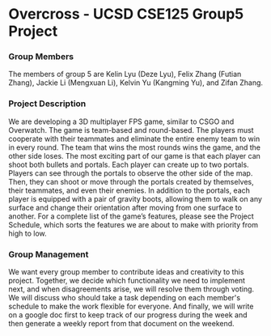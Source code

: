 # Overcross - UCSD CSE125 Group5 Project

### Group Members
The members of group 5 are Kelin Lyu (Deze Lyu), Felix Zhang (Futian Zhang), Jackie Li (Mengxuan Li), Kelvin Yu (Kangming Yu), and Zifan Zhang.

### Project Description
We are developing a 3D multiplayer FPS game, similar to CSGO and Overwatch. The game is team-based and round-based. The players must cooperate with their teammates and eliminate the entire enemy team to win in every round. The team that wins the most rounds wins the game, and the other side loses. The most exciting part of our game is that each player can shoot both bullets and portals. Each player can create up to two portals. Players can see through the portals to observe the other side of the map. Then, they can shoot or move through the portals created by themselves, their teammates, and even their enemies. In addition to the portals, each player is equipped with a pair of gravity boots, allowing them to walk on any surface and change their orientation after moving from one surface to another. For a complete list of the game’s features, please see the Project Schedule, which sorts the features we are about to make with priority from high to low.

### Group Management
We want every group member to contribute ideas and creativity to this project. Together, we decide which functionality we need to implement next, and when disagreements arise, we will resolve them through voting. We will discuss who should take a task depending on each member's schedule to make the work flexible for everyone. And finally, we will write on a google doc first to keep track of our progress during the week and then generate a weekly report from that document on the weekend.
